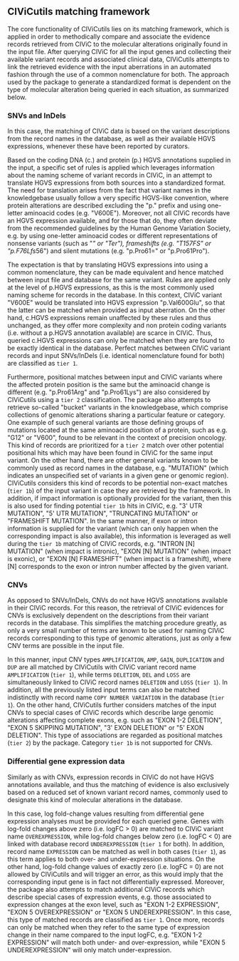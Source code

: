 ## CIViCutils matching framework

The core functionality of CIViCutils lies on its matching framework, which is applied in order to methodically compare and associate the evidence records retrieved from CIViC to the molecular alterations originally found in the input file. After querying CIViC for all the input genes and collecting their available variant records and associated clinical data, CIViCutils attempts to link the retrieved evidence with the input aberrations in an automated fashion through the use of a common nomenclature for both. The approach used by the package to generate a standardized format is dependent on the type of molecular alteration being queried in each situation, as summarized below.


### SNVs and InDels

In this case, the matching of CIViC data is based on the variant descriptions from the record names in the database, as well as their available HGVS expressions, whenever these have been reported by curators.

Based on the coding DNA (c.) and protein (p.) HGVS annotations supplied in the input, a specific set of rules is applied which leverages information about the naming scheme of variant records in CIViC, in an attempt to translate HGVS expressions from both sources into a standardized format. The need for translation arises from the fact that variant names in the knowledgebase usually follow a very specific HGVS-like convention, where protein alterations are described excluding the "p." prefix and using one-letter aminoacid codes (e.g. "V600E"). Moreover, not all CIViC records have an HGVS expression available, and for those that do, they often deviate from the recommended guidelines by the Human Genome Variation Society, e.g. by using one-letter aminoacid codes or different representations of nonsense variants (such as "*" or "Ter"), frameshifts (e.g. "T157FS" or "p.F76Lfs*56") and silent mutations (e.g. "p.Pro61=" or "p.Pro61Pro"). 

The expectation is that by translating HGVS expressions into using a common nomenclature, they can be made equivalent and hence matched between input file and database for the same variant. Rules are applied only at the level of p.HGVS expressions, as this is the most commonly used naming scheme for records in the database. In this context, CIViC variant "V600E" would be translated into HGVS expression "p.Val600Glu", so that the latter can be matched when provided as input aberration. On the other hand, c.HGVS expressions remain unaffected by these rules and thus unchanged, as they offer more complexity and non protein coding variants (i.e. without a p.HGVS annotation available) are scarce in CIViC. Thus, queried c.HGVS expressions can only be matched when they are found to be exactly identical in the database. Perfect matches between CIViC variant records and input SNVs/InDels (i.e. identical nomenclature found for both) are classified as `tier 1`.

Furthermore, positional matches between input and CIViC variants where the affected protein position is the same but the aminoacid change is different (e.g. "p.Pro61Arg" and "p.Pro61Lys") are also considered by CIViCutils using a `tier 2` classification. The package also attempts to retrieve so-called "bucket" variants in the knowledgebase, which comprise collections of genomic alterations sharing a particular feature or category. One example of such general variants are those defining groups of mutations located at the same aminoacid position of a protein, such as e.g. "G12" or "V600", found to be relevant in the context of precision oncology. This kind of records are prioritized for a `tier 2` match over other potential positional hits which may have been found in CIViC for the same input variant. On the other hand, there are other general variants known to be commonly used as record names in the database, e.g. "MUTATION" (which indicates an unspecified set of variants in a given gene or genomic region). CIViCutils considers this kind of records to be potential non-exact matches (`tier 1b`) of the input variant in case they are retrieved by the framework. In addition, if impact information is optionally provided for the variant, then this is also used for finding potential `tier 1b` hits in CIViC, e.g. "3' UTR MUTATION", "5' UTR MUTATION", "TRUNCATING MUTATION" or "FRAMESHIFT MUTATION". In the same manner, if exon or intron information is supplied for the variant (which can only happen when the corresponding impact is also available), this information is leveraged as well during the `tier 1b` matching of CIViC records, e.g. "INTRON [N] MUTATION" (when impact is intronic), "EXON [N] MUTATION" (when impact is exonic), or "EXON [N] FRAMESHIFT" (when impact is a frameshift), where [N] corresponds to the exon or intron number affected by the given variant.


### CNVs

As opposed to SNVs/InDels, CNVs do not have HGVS annotations available in their CIViC records. For this reason, the retrieval of CIViC evidences for CNVs is exclusively dependent on the descriptions from their variant records in the database. This simplifies the matching procedure greatly, as only a very small number of terms are known to be used for naming CIViC records corresponding to this type of genomic alterations, just as only a few CNV terms are possible in the input file.

In this manner, input CNV types `AMPLIFICATION`, `AMP`, `GAIN`, `DUPLICATION` and `DUP` are all matched by CIViCutils with CIViC variant record name `AMPLIFICATION` (`tier 1`), while terms `DELETION`, `DEL` and `LOSS` are simultaneously linked to CIViC record names `DELETION` and `LOSS` (`tier 1`). In addition, all the previously listed input terms can also be matched indistinctly with record name `COPY NUMBER VARIATION` in the database (`tier 1`). On the other hand, CIViCutils further considers matches of the input CNVs to special cases of CIViC records which describe large genomic alterations affecting complete exons, e.g. such as "EXON 1-2 DELETION", "EXON 5 SKIPPING MUTATION", "3' EXON DELETION" or "5' EXON DELETION". This type of associations are regarded as positional matches (`tier 2`) by the package. Category `tier 1b` is not supported for CNVs.


### Differential gene expression data

Similarly as with CNVs, expression records in CIViC do not have HGVS annotations available, and thus the matching of evidence is also exclusively based on a reduced set of known variant record names, commonly used to designate this kind of molecular alterations in the database.

In this case, log fold-change values resulting from differential gene expression analyses must be provided for each queried gene. Genes with log-fold changes above zero (i.e. logFC > 0) are matched to CIViC variant name `OVEREXPRESSION`, while log-fold changes below zero (i.e. logFC < 0) are linked with database record `UNDEREXPRESSION` (`tier 1` for both). In addition, record name `EXPRESSION` can be matched as well in both cases (`tier 1`), as this term applies to both over- and under-expression situations. On the other hand, log-fold change values of exactly zero (i.e. logFC = 0) are not allowed by CIViCutils and will trigger an error, as this would imply that the corresponding input gene is in fact not differentially expressed. Moreover, the package also attempts to match additional CIViC records which describe special cases of expression events, e.g. those associated to expression changes at the exon level, such as "EXON 1-2 EXPRESSION", "EXON 5 OVEREXPRESSION" or "EXON 5 UNDEREXPRESSION". In this case, this type of matched records are classified as `tier 1`. Once more, records can only be matched when they refer to the same type of expression change in their name compared to the input logFC, e.g. "EXON 1-2 EXPRESSION" will match both under- and over-expression, while "EXON 5 UNDEREXPRESSION" will only match under-expression. 

